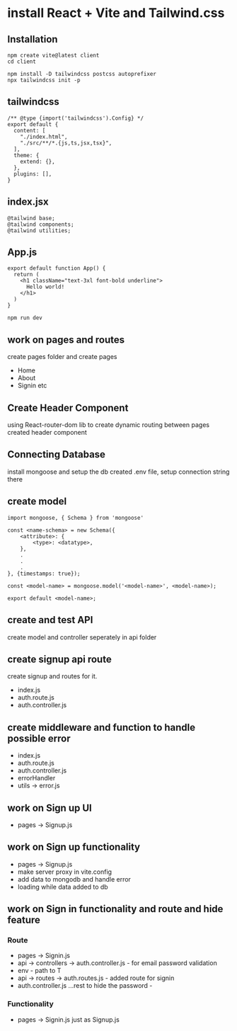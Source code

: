 
# install React + Vite and Tailwind.css 

## Installation
```
npm create vite@latest client
cd client
```

```
npm install -D tailwindcss postcss autoprefixer
npx tailwindcss init -p
```

## tailwindcss
```
/** @type {import('tailwindcss').Config} */
export default {
  content: [
    "./index.html",
    "./src/**/*.{js,ts,jsx,tsx}",
  ],
  theme: {
    extend: {},
  },
  plugins: [],
}
```

## index.jsx
```
@tailwind base;
@tailwind components;
@tailwind utilities;
```

## App.js
```
export default function App() {
  return (
    <h1 className="text-3xl font-bold underline">
      Hello world!
    </h1>
  )
}
```

```
npm run dev
```

## work on pages and routes

create pages folder and create pages 
- Home 
- About 
- Signin etc

## Create Header Component
using React-router-dom lib to create dynamic routing between pages
created header component

## Connecting Database
install mongoose and setup the db
created .env file, setup connection string there

## create model

```
import mongoose, { Schema } from 'mongoose'

const <name-schema> = new Schema({
    <attribute>: {
        <type>: <datatype>,
    },
    .
    .
    .
}, {timestamps: true});

const <model-name> = mongoose.model('<model-name>', <model-name>);

export default <model-name>;

```
## create and test API

create model and controller seperately in api folder

## create signup api route

create signup and routes for it.
- index.js 
- auth.route.js
- auth.controller.js


## create middleware and function to handle possible error

- index.js 
- auth.route.js
- auth.controller.js 
- errorHandler
- utils -> error.js

## work on Sign up UI 

- pages -> Signup.js

## work on Sign up functionality

- pages -> Signup.js
- make server proxy in vite.config
- add data to mongodb and handle error 
- loading while data added to db 

## work on Sign in functionality and route and hide feature

### Route
- pages -> Signin.js
- api -> controllers -> auth.controller.js - for email password validation 
- env - path to T
- api -> routes -> auth.routes.js - added route for signin
- auth.controller.js ...rest to hide the password - 

### Functionality
- pages -> Signin.js just as Signup.js

